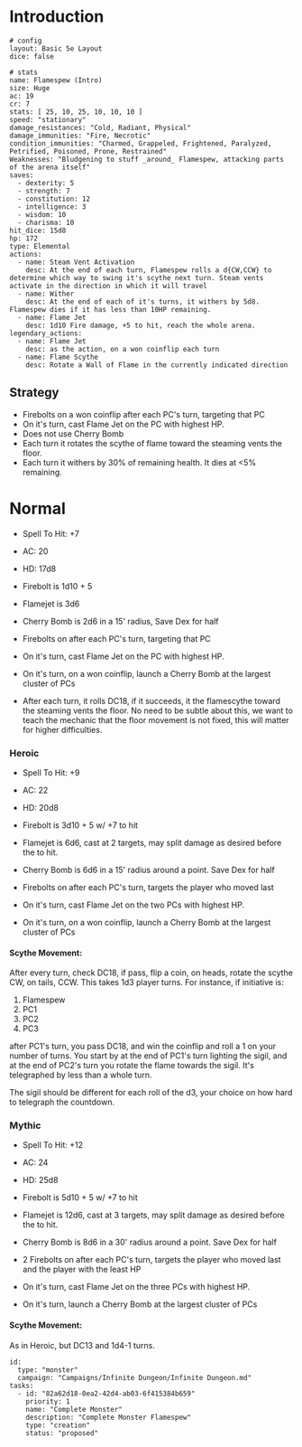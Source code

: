 
# Introduction

```statblock
# config
layout: Basic 5e Layout
dice: false

# stats
name: Flamespew (Intro)
size: Huge
ac: 19
cr: 7
stats: [ 25, 10, 25, 10, 10, 10 ]
speed: "stationary"
damage_resistances: "Cold, Radiant, Physical"
damage_immunities: "Fire, Necrotic"
condition_immunities: "Charmed, Grappeled, Frightened, Paralyzed, Petrified, Poisoned, Prone, Restrained"
Weaknesses: "Bludgening to stuff _around_ Flamespew, attacking parts of the arena itself"
saves:
  - dexterity: 5
  - strength: 7
  - constitution: 12
  - intelligence: 3
  - wisdom: 10
  - charisma: 10
hit_dice: 15d8 
hp: 172
type: Elemental
actions:
  - name: Steam Vent Activation
    desc: At the end of each turn, Flamespew rolls a d{CW,CCW} to determine which way to swing it's scythe next turn. Steam vents activate in the direction in which it will travel
  - name: Wither
    desc: At the end of each of it's turns, it withers by 5d8. Flamespew dies if it has less than 10HP remaining.
  - name: Flame Jet
    desc: 1d10 Fire damage, +5 to hit, reach the whole arena.
legendary_actions:
  - name: Flame Jet
    desc: as the action, on a won coinflip each turn
  - name: Flame Scythe
    desc: Rotate a Wall of Flame in the currently indicated direction

```
## Strategy

- Firebolts on a won coinflip after each PC's turn, targeting that PC
- On it's turn, cast Flame Jet on the PC with highest HP.
- Does not use Cherry Bomb
- Each turn it rotates the scythe of flame toward the steaming vents the floor.
- Each turn it withers by 30% of remaining health. It dies at <5% remaining.

# Normal

- Spell To Hit: +7
- AC: 20
- HD: 17d8

- Firebolt is 1d10 + 5
- Flamejet is 3d6
- Cherry Bomb is 2d6 in a 15' radius, Save Dex for half

- Firebolts on after each PC's turn, targeting that PC
- On it's turn, cast Flame Jet on the PC with highest HP.
- On it's turn, on a won coinflip, launch a Cherry Bomb at the largest cluster of PCs
- After each turn, it rolls DC18, if it succeeds, it the flamescythe toward the steaming vents the floor. No need to
  be subtle about this, we want to teach the mechanic that the floor movement is not fixed, this will matter for higher
  difficulties.

### Heroic

- Spell To Hit: +9
- AC: 22
- HD: 20d8

- Firebolt is 3d10 + 5 w/ +7 to hit
- Flamejet is 6d6, cast at 2 targets, may split damage as desired before the to hit.
- Cherry Bomb is 6d6 in a 15' radius around a point. Save Dex for half

- Firebolts on after each PC's turn, targets the player who moved last
- On it's turn, cast Flame Jet on the two PCs with highest HP.
- On it's turn, on a won coinflip, launch a Cherry Bomb at the largest cluster of PCs

#### Scythe Movement:

After every turn, check DC18, if pass, flip a coin, on heads, rotate the scythe CW, on tails, CCW. This takes 1d3 player
turns. For instance, if initiative is:

1. Flamespew
2. PC1
3. PC2
4. PC3

after PC1's turn, you pass DC18, and win the coinflip and roll a 1 on your number of turns. You start by at the end of
PC1's turn lighting the sigil, and at the end of PC2's turn you rotate the flame towards the sigil. It's telegraphed by
less than a whole turn.

The sigil should be different for each roll of the d3, your choice on how hard to telegraph the countdown.

### Mythic

- Spell To Hit: +12
- AC: 24
- HD: 25d8

- Firebolt is 5d10 + 5 w/ +7 to hit
- Flamejet is 12d6, cast at 3 targets, may split damage as desired before the to hit.
- Cherry Bomb is 8d6 in a 30' radius around a point. Save Dex for half

- 2 Firebolts on after each PC's turn, targets the player who moved last and the player with the least HP
- On it's turn, cast Flame Jet on the three PCs with highest HP.
- On it's turn, launch a Cherry Bomb at the largest cluster of PCs

#### Scythe Movement:

As in Heroic, but DC13 and 1d4-1 turns.
```RpgManager4
id: 
  type: "monster"
  campaign: "Campaigns/Infinite Dungeon/Infinite Dungeon.md"
tasks: 
  - id: "82a62d18-0ea2-42d4-ab03-6f415384b659"
    priority: 1
    name: "Complete Monster"
    description: "Complete Monster Flamespew"
    type: "creation"
    status: "proposed"
```
